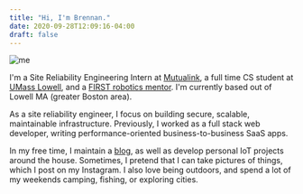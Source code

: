 ```yaml
---
title: "Hi, I'm Brennan."
date: 2020-09-28T12:09:16-04:00
draft: false
---
```


![me](/me.png)

I'm a Site Reliability Engineering Intern at [Mutualink](https://mutualink.net), 
a full time CS student at [UMass Lowell](https://www.uml.edu/News/stories/2020/Students-connect-on-HawkCraft.aspx), and a [FIRST robotics mentor](https://sites.google.com/nhsau57.org/salemrobotics). I'm currently based out of Lowell MA (greater Boston area).

As a site reliability engineer, I focus on building secure, scalable, maintainable infrastructure. Previously, I worked as a full stack web developer, writing performance-oriented business-to-business SaaS apps.

In my free time, I maintain a [blog](/posts/), as well as develop personal IoT projects around the house. Sometimes, I pretend that I can take pictures of things, which I post on my Instagram. I also love being outdoors, and spend a lot of my weekends camping, fishing, or exploring cities.
